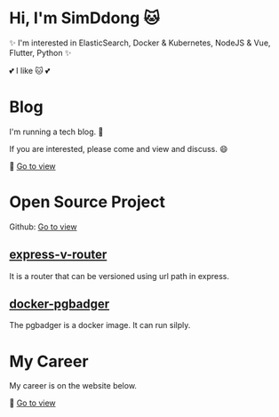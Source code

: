 # Hi, I'm SimDdong :cat:

✨ I'm interested in ElasticSearch, Docker & Kubernetes, NodeJS & Vue, Flutter, Python ✨ 

:two_hearts: I like :cat: :two_hearts:

# Blog

I'm running a tech blog. :hatched_chick:

If you are interested, please come and view and discuss. :smile:

:rocket: [Go to view](https://sdg9670.github.io)

# Open Source Project

Github: [Go to view](https://github.com/sdg9670)

## [express-v-router](https://github.com/sdg9670/express-v-router)
It is a router that can be versioned using url path in express.

## [docker-pgbadger](https://github.com/sdg9670/docker-pgbadger)
The pgbadger is a docker image. It can run silply.

# My Career

My career is on the website below.

:rocket: [Go to view](https://www.rocketpunch.com/@sdg9670f15008f9)
